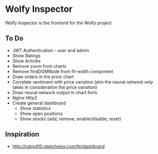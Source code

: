 # Wolfy Inspector
Wolfy Inspector is the frontend for the Wolfy project

## To Do
* JWT Authentication - user and admin
* Show Ratings
* Show Articles
* Remove zoom from charts
* Remove findDOMNode from fit-width component
* Draw orders in the price chart
* Correlate sentiment with price variation (atm the neural network only takes in consideration the price variation)
* Draw neural network output in chart form
* Nginx Http2
* Create general dashboard
    * Show statistics
    * Show open positions
    * Show stocks (add, remove, enable/disable, reset)

## Inspiration
* http://rubix410.sketchpixy.com/ltr/dashboard
